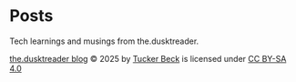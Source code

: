 # Posts

Tech learnings and musings from the.dusktreader.

[the.dusktreader blog](https://blog.dusktreader.dev) © 2025 by [Tucker Beck](https://cv.dusktreader.dev)
is licensed under [CC BY-SA 4.0](https://creativecommons.org/licenses/by-sa/4.0/?ref=chooser-v1)
